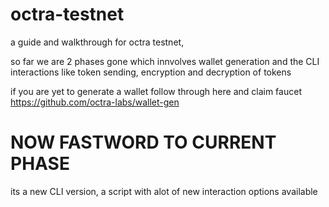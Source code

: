 # octra-testnet
a guide and walkthrough for octra testnet,


so far we are 2 phases gone which innvolves wallet generation and the CLI interactions like token sending, encryption and decryption of tokens

if you are yet to generate a wallet follow through here and claim faucet https://github.com/octra-labs/wallet-gen 


# NOW FASTWORD TO CURRENT PHASE
its a new CLI version, a script with alot of new interaction options available
